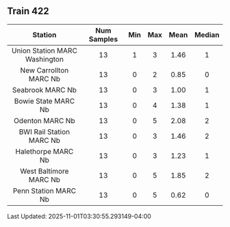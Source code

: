 ## Train 422

| Station | Num Samples | Min | Max | Mean | Median |
| :-----: | :---------: | :-: | :-: | :--: | :----: |
| Union Station MARC Washington | 13 | 1 | 3 | 1.46 | 1 |
| New Carrollton MARC Nb | 13 | 0 | 2 | 0.85 | 0 |
| Seabrook MARC Nb | 13 | 0 | 3 | 1.00 | 1 |
| Bowie State MARC Nb | 13 | 0 | 4 | 1.38 | 1 |
| Odenton MARC Nb | 13 | 0 | 5 | 2.08 | 2 |
| BWI Rail Station MARC Nb | 13 | 0 | 3 | 1.46 | 2 |
| Halethorpe MARC Nb | 13 | 0 | 3 | 1.23 | 1 |
| West Baltimore MARC Nb | 13 | 0 | 5 | 1.85 | 2 |
| Penn Station MARC Nb | 13 | 0 | 5 | 0.62 | 0 |


Last Updated: 2025-11-01T03:30:55.293149-04:00